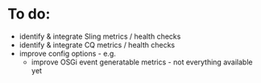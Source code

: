 # To do:

* identify & integrate Sling metrics / health checks
* identify & integrate CQ metrics / health checks
* improve config options - e.g.
  * improve OSGi event generatable metrics - not everything available yet

